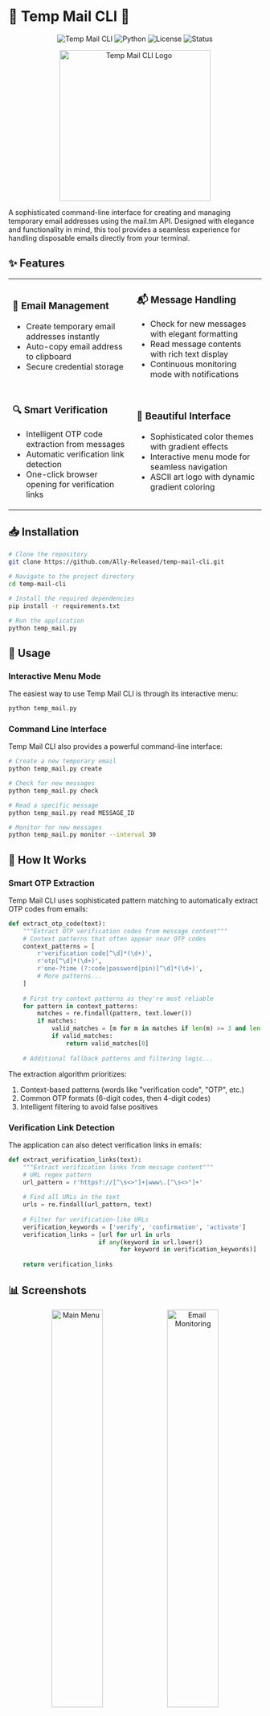 # 🌟 Temp Mail CLI 🌟

<div align="center">
  
![Temp Mail CLI](https://img.shields.io/badge/Temp%20Mail-CLI-8A2BE2?style=for-the-badge)
![Python](https://img.shields.io/badge/Python-3.7+-4B8BBE?style=for-the-badge&logo=python&logoColor=white)
![License](https://img.shields.io/badge/License-MIT-green.svg?style=for-the-badge)
![Status](https://img.shields.io/badge/Status-Active-success.svg?style=for-the-badge)

</div>

<p align="center">
  <img src="https://github.com/user-attachments/assets/5ccb76e9-6549-4b98-bce4-237cecfbedae" alt="Temp Mail CLI Logo" width="300" />
</p>

A sophisticated command-line interface for creating and managing temporary email addresses using the mail.tm API. Designed with elegance and functionality in mind, this tool provides a seamless experience for handling disposable emails directly from your terminal.

## ✨ Features

<div align="center">
  <table>
    <tr>
      <td>
        <h3>📧 Email Management</h3>
        <ul>
          <li>Create temporary email addresses instantly</li>
          <li>Auto-copy email address to clipboard</li>
          <li>Secure credential storage</li>
        </ul>
      </td>
      <td>
        <h3>📬 Message Handling</h3>
        <ul>
          <li>Check for new messages with elegant formatting</li>
          <li>Read message contents with rich text display</li>
          <li>Continuous monitoring mode with notifications</li>
        </ul>
      </td>
    </tr>
    <tr>
      <td>
        <h3>🔍 Smart Verification</h3>
        <ul>
          <li>Intelligent OTP code extraction from messages</li>
          <li>Automatic verification link detection</li>
          <li>One-click browser opening for verification links</li>
        </ul>
      </td>
      <td>
        <h3>🎨 Beautiful Interface</h3>
        <ul>
          <li>Sophisticated color themes with gradient effects</li>
          <li>Interactive menu mode for seamless navigation</li>
          <li>ASCII art logo with dynamic gradient coloring</li>
        </ul>
      </td>
    </tr>
  </table>
</div>

## 📥 Installation

```bash
# Clone the repository
git clone https://github.com/Ally-Released/temp-mail-cli.git

# Navigate to the project directory
cd temp-mail-cli

# Install the required dependencies
pip install -r requirements.txt

# Run the application
python temp_mail.py
```

## 🚀 Usage

### Interactive Menu Mode

The easiest way to use Temp Mail CLI is through its interactive menu:

```bash
python temp_mail.py
```

### Command Line Interface

Temp Mail CLI also provides a powerful command-line interface:

```bash
# Create a new temporary email
python temp_mail.py create

# Check for new messages
python temp_mail.py check

# Read a specific message
python temp_mail.py read MESSAGE_ID

# Monitor for new messages
python temp_mail.py monitor --interval 30
```

## 🔮 How It Works

### Smart OTP Extraction

Temp Mail CLI uses sophisticated pattern matching to automatically extract OTP codes from emails:

```python
def extract_otp_code(text):
    """Extract OTP verification codes from message content"""
    # Context patterns that often appear near OTP codes
    context_patterns = [
        r'verification code[^\d]*(\d+)',
        r'otp[^\d]*(\d+)',
        r'one-?time (?:code|password|pin)[^\d]*(\d+)',
        # More patterns...
    ]
    
    # First try context patterns as they're most reliable
    for pattern in context_patterns:
        matches = re.findall(pattern, text.lower())
        if matches:
            valid_matches = [m for m in matches if len(m) >= 3 and len(m) <= 10]
            if valid_matches:
                return valid_matches[0]
    
    # Additional fallback patterns and filtering logic...
```

The extraction algorithm prioritizes:
1. Context-based patterns (words like "verification code", "OTP", etc.)
2. Common OTP formats (6-digit codes, then 4-digit codes)
3. Intelligent filtering to avoid false positives

### Verification Link Detection

The application can also detect verification links in emails:

```python
def extract_verification_links(text):
    """Extract verification links from message content"""
    # URL regex pattern
    url_pattern = r'https?://[^\s<>"]+|www\.[^\s<>"]+'
    
    # Find all URLs in the text
    urls = re.findall(url_pattern, text)
    
    # Filter for verification-like URLs
    verification_keywords = ['verify', 'confirmation', 'activate']
    verification_links = [url for url in urls 
                         if any(keyword in url.lower() 
                               for keyword in verification_keywords)]
    
    return verification_links
```


## 📊 Screenshots

<div align="center">
  <img src="https://github.com/user-attachments/assets/448ccb79-3487-4e6d-af11-2a9dd35593c9" alt="Main Menu" width="45%" />
  <img src="https://github.com/user-attachments/assets/f34bc0a0-31f2-40a9-87b5-8f9bba24b704" alt="Email Monitoring" width="45%" />
</div>

## 🛠️ Technologies Used

- **Python**: Core programming language
- **Rich**: Terminal formatting and styling
- **Click**: Command-line interface creation
- **Requests**: API communication
- **PyperClip**: Clipboard integration
- **Regex**: Pattern matching for OTP extraction

## 🔗 Connect with the Developer

<div align="center">
  
[![GitHub](https://img.shields.io/badge/GitHub-Ally--Released-181717?style=for-the-badge&logo=github)](https://github.com/Ally-Released)
[![Discord](https://img.shields.io/badge/Discord-demons__arc-7289DA?style=for-the-badge&logo=discord)](https://discord.gg/tqcSc3qV3R)
[![YouTube](https://img.shields.io/badge/YouTube-Ally--released-FF0000?style=for-the-badge&logo=youtube)](https://www.youtube.com/@Ally-released)
[![Instagram](https://img.shields.io/badge/Instagram-sparkling.soul.aura-E4405F?style=for-the-badge&logo=instagram)](https://www.instagram.com/sparkling.soul.aura/)
[![Twitter](https://img.shields.io/badge/Twitter-Iamnotlol2-1DA1F2?style=for-the-badge&logo=twitter)](https://x.com/Iamnotlol2)
[![BlueSky](https://img.shields.io/badge/BlueSky-lulzsec--ally.bsky.social-3B82F6?style=for-the-badge&logo=bluesky)](https://bsky.app/profile/lulzsec-ally.bsky.social)

</div>

## 📜 License

This project is licensed under the MIT License - see the [LICENSE](LICENSE) file for details.

## 🙏 Acknowledgements

- [mail.tm](https://mail.tm) for providing the API

---

<div align="center">
  <p>Made with ❤️ by ALLY</p>
  <p>⭐ Star this repository if you find it useful! ⭐</p>
</div>
